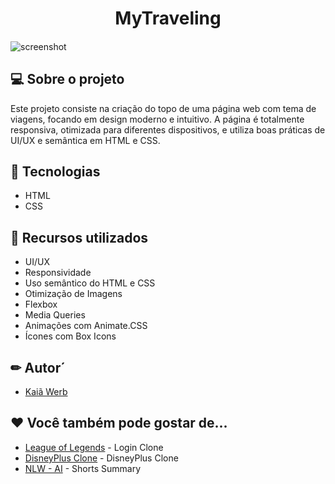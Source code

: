 <h1 align="center">MyTraveling</h1>

<h4 align="center"></h4>

![screenshot](https://github.com/user-attachments/assets/1cc77915-c0de-4712-9643-853059a64402)

## 💻 Sobre o projeto

<p>Este projeto consiste na criação do topo de uma página web com tema de viagens, focando em design moderno e intuitivo. A página é totalmente responsiva, otimizada para diferentes dispositivos, e utiliza boas práticas de UI/UX e semântica em HTML e CSS.</p>

## 🚀 Tecnologias

- HTML
- CSS

## 📔 Recursos utilizados

- UI/UX
- Responsividade
- Uso semântico do HTML e CSS
- Otimização de Imagens
- Flexbox
- Media Queries
- Animações com Animate.CSS
- Ícones com Box Icons

## ✏ Autor´

- [Kaiã Werb](https://beacons.ai/kaiawerb)

## ❤ Você também pode gostar de...

- [League of Legends](https://github.com/kaiawerb/leagueoflegends-login) - Login Clone
- [DisneyPlus Clone](https://github.com/kaiawerb/DisneyPlus) - DisneyPlus Clone
- [NLW - AI](https://github.com/kaiawerb/nlw-ai) - Shorts Summary
